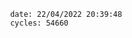 

                date: 22/04/2022 20:39:48
                cycles: 54660

                         
